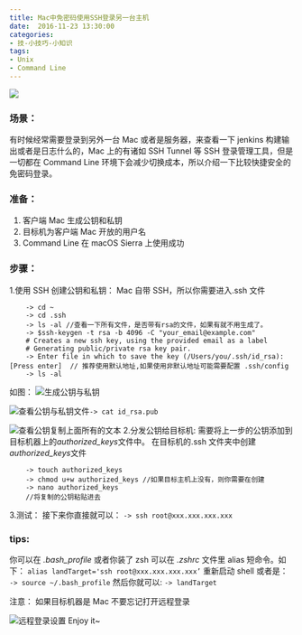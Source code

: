 ```yaml
---
title: Mac中免密码使用SSH登录另一台主机
date:  2016-11-23 13:30:00
categories:
- 技-小技巧-小知识
tags:
- Unix
- Command Line
---
```


![](http://upload-images.jianshu.io/upload_images/24274-3d66b9622c5a8a48.jpg?imageMogr2/auto-orient/strip%7CimageView2/2/w/1240)

### 场景：

有时候经常需要登录到另外一台 Mac 或者是服务器，来查看一下 jenkins 构建输出或者是日志什么的，Mac 上的有诸如 SSH Tunnel 等 SSH 登录管理工具，但是一切都在 Command Line 环境下会减少切换成本，所以介绍一下比较快捷安全的免密码登录。

### 准备：

1.  客户端 Mac 生成公钥和私钥
2.  目标机为客户端 Mac 开放的用户名
3.  Command Line
    在 macOS Sierra 上使用成功

### 步骤：

1.使用 SSH 创建公钥和私钥：
Mac 自带 SSH，所以你需要进入.ssh 文件

```
    -> cd ~
    -> cd .ssh
    -> ls -al //查看一下所有文件，是否带有rsa的文件，如果有就不用生成了。
    -> $ssh-keygen -t rsa -b 4096 -C "your_email@example.com"
    # Creates a new ssh key, using the provided email as a label
    # Generating public/private rsa key pair.
    -> Enter file in which to save the key (/Users/you/.ssh/id_rsa): [Press enter]  // 推荐使用默认地址,如果使用非默认地址可能需要配置 .ssh/config
    -> ls -al
```

如图：
![生成公钥与私钥](http://upload-images.jianshu.io/upload_images/24274-dcadb05f699eeb97.png?imageMogr2/auto-orient/strip%7CimageView2/2/w/1240)

![查看公钥与私钥文件](http://upload-images.jianshu.io/upload_images/24274-9ab2bd180e4bc1fd.png?imageMogr2/auto-orient/strip%7CimageView2/2/w/1240)`-> cat id_rsa.pub`

![查看公钥](http://upload-images.jianshu.io/upload_images/24274-7b44ece42c428e05.png?imageMogr2/auto-orient/strip%7CimageView2/2/w/1240)复制上面所有的文本 2.分发公钥给目标机:
需要将上一步的公钥添加到目标机器上的*authorized_keys*文件中。
在目标机的.ssh 文件夹中创建*authorized_keys*文件

```
    -> touch authorized_keys
    -> chmod u+w authorized_keys //如果目标主机上没有，则你需要在创建
    -> nano authorized_keys
    //将复制的公钥粘贴进去
```

3.测试：
接下来你直接就可以：
`-> ssh root@xxx.xxx.xxx.xxx`

### tips:

你可以在 _.bash_profile_ 或者你装了 zsh 可以在 _.zshrc_ 文件里 alias 短命令。如下：
`alias landTarget='ssh root@xxx.xxx.xxx.xxx’`
重新启动 shell 或者是：
`-> source ~/.bash_profile`
然后你就可以:
`-> landTarget`

注意：
如果目标机器是 Mac 不要忘记打开远程登录

![远程登录设置](http://upload-images.jianshu.io/upload_images/24274-74060e4e0047711e.png?imageMogr2/auto-orient/strip%7CimageView2/2/w/1240)
Enjoy it~
